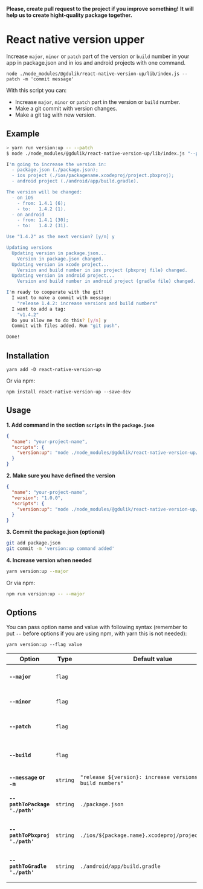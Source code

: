 **Please, create pull request to the project if you improve something!**
**It will help us to create hight-quality package together.**

# React native version upper
Increase `major`, `minor` or `patch` part of the version or `build` number in your app in package.json and in ios and android projects with one command.
```
node ./node_modules/@gdulik/react-native-version-up/lib/index.js --patch -m 'commit message'
```

With this script you can:
- Increase `major`, `minor` or `patch` part in the version or `build` number.
- Make a git commit with version changes.
- Make a git tag with new version.

## Example
```bash
> yarn run version:up -- --patch
$ node ./node_modules/@gdulik/react-native-version-up/lib/index.js "--patch"

I'm going to increase the version in:
  - package.json (./package.json);
  - ios project (./ios/packagename.xcodeproj/project.pbxproj);
  - android project (./android/app/build.gradle).

The version will be changed:
  - on iOS
    - from: 1.4.1 (6);
    - to:   1.4.2 (1).
  - on android
    - from: 1.4.1 (30);
    - to:   1.4.2 (31).

Use "1.4.2" as the next version? [y/n] y

Updating versions
  Updating version in package.json...
    Version in package.json changed.
  Updating version in xcode project...
    Version and build number in ios project (pbxproj file) changed.
  Updating version in android project...
    Version and build number in android project (gradle file) changed.

I'm ready to cooperate with the git!
  I want to make a commit with message:
    "release 1.4.2: increase versions and build numbers"
  I want to add a tag:
    "v1.4.2"
  Do you allow me to do this? [y/n] y
  Commit with files added. Run "git push".

Done!
```

## Installation
```
yarn add -D react-native-version-up
```

Or via npm:
```
npm install react-native-version-up --save-dev
```

## Usage
**1. Add command in the section `scripts` in the `package.json`**
```json
{
  "name": "your-project-name",
  "scripts": {
    "version:up": "node ./node_modules/@gdulik/react-native-version-up/lib/index.js"
  }
}
```

**2. Make sure you have defined the version**
```json
{
  "name": "your-project-name",
  "version": "1.0.0",
  "scripts": {
    "version:up": "node ./node_modules/@gdulik/react-native-version-up/lib/index.js"
  }
}
```

**3. Commit the package.json (optional)**
```bash
git add package.json
git commit -m 'version:up command added'
```

**4. Increase version when needed**
```bash
yarn version:up --major
```

Or via npm:
```bash
npm run version:up -- --major
```
## Options
You can pass option name and value with following syntax (remember to put `--` before options if you are using npm, with yarn this is not needed):
```
yarn version:up --flag value
```

| **Option** | **Type** | **Default value** | **Description** |
|------------|----------|-------------------|-----------------|
| **`--major`** | `flag` | | Increase `major` version:<br/>**0**.0.0 -> **1**.0.0 |
| **`--minor`** | `flag` | | Increase `minor` version:<br/>0.**0**.0 -> 0.**1**.0 |
| **`--patch`** | `flag` | | Increase `patch` version:<br/>0.0.**0** -> 0.0.**1** |
| **`--build`** | `flag` | | Increase `build` number:<br/>0.0.0(**1**) -> 0.0.0(**2**) |
| **`--message` or `-m`** | `string` | `"release ${version}: increase versions and build numbers"` | Custom commit message. |
| **`--pathToPackage './path'`** | `string` | `./package.json` | Path to `package.json` file in your project. |
| **`--pathToPbxproj './path'`** | `string` | `./ios/${package.name}.xcodeproj/project.pbxproj` | Path to `project.pbxproj` file (ios project). |
| **`--pathToGradle './path'`** | `string` | `./android/app/build.gradle` | Path to `build.gradle` file (android project). |

